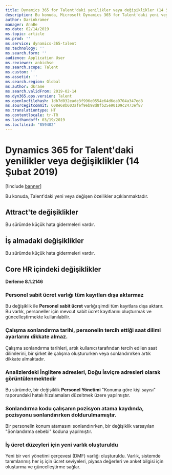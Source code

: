 ```yaml
---
title: Dynamics 365 for Talent'daki yenilikler veya değişiklikler (14 Şubat 2019)
description: Bu konuda, Microsoft Dynamics 365 for Talent'daki yeni veya değişen özellikler açıklanmaktadır.
author: Darinkramer
manager: AnnBe
ms.date: 02/14/2019
ms.topic: article
ms.prod: ''
ms.service: dynamics-365-talent
ms.technology: ''
ms.search.form: ''
audience: Application User
ms.reviewer: anbichse
ms.search.scope: Talent
ms.custom: ''
ms.assetid: ''
ms.search.region: Global
ms.author: dkrame
ms.search.validFrom: 2019-02-14
ms.dyn365.ops.version: Talent
ms.openlocfilehash: 1db7d032eade3f996e0554e64d6ea0704a347ed8
ms.sourcegitcommit: 608e68b603afef9eb98d8fb25e90109c2473ef87
ms.translationtype: HT
ms.contentlocale: tr-TR
ms.lasthandoff: 03/19/2019
ms.locfileid: "859402"
---
```

# <a name="whats-new-or-changed-in-dynamics-365-for-talent-february-14-2019"></a>Dynamics 365 for Talent'daki yenilikler veya değişiklikler (14 Şubat 2019)

[!include [banner](includes/banner.md)]

Bu konuda, Talent'daki yeni veya değişen özellikler açıklanmaktadır.

## <a name="changes-in-attract"></a>Attract'te değişiklikler
Bu sürümde küçük hata gidermeleri vardır.

## <a name="changes-in-onboarding"></a>İş almadaki değişiklikler
Bu sürümde küçük hata gidermeleri vardır.
 
## <a name="changes-in-core-hr"></a>Core HR içindeki değişiklikler 
**Derleme 8.1.2146**

### <a name="employee-fixed-compensation-entity-doesnt-export-all-records"></a>Personel sabit ücret varlığı tüm kayıtları dışa aktarmaz
Bu değişiklik ile **Personel sabit ücret** varlığı şimdi tüm kayıtlara dışa aktarır. Bu varlık, personeller için mevcut sabit ücret kayıtlarını oluşturmak ve güncelleştirmekte kullanılabilir. 

### <a name="employment-end-date-doesnt-honor-employee-preferred-time-zone-settings"></a>Çalışma sonlandırma tarihi, personelin tercih ettiği saat dilimi ayarlarını dikkate almaz.
Çalışma sonlandırma tarihleri, artık kullanıcı tarafından tercih edilen saat dilimlerini, bir şirket ile çalışma oluştururken veya sonlandırırken artık dikkate almaktadır.
 
### <a name="uk-addresses-display-in-analytics-as-eastern-switzerland-addresses"></a>Analizlerdeki İngiltere adresleri, Doğu İsviçre adresleri olarak görüntülenmektedir
Bu sürümde, bir değişiklik **Personel Yönetimi** "Konuma göre kişi sayısı" raporundaki hatalı hizalamaları düzeltmek üzere yapılmıştır.
 
### <a name="termination-code-is-not-populated-on-the-worker-position-assignment-record-when-ending-the-position"></a>Sonlandırma kodu çalışanın pozisyon atama kaydında, pozisyonu sonlandırırken doldurulmamıştır.
Bir personelin konum atamasını sonlandırırken, bir değişiklik varsayılan "Sonlandırma sebebi" koduna yapılmıştır.

### <a name="new-entity-created-for-job-compensation-levels"></a>İş ücret düzeyleri için yeni varlık oluşturuldu
Yeni bir veri yönetimi çerçevesi (DMF) varlığı oluşturuldu. Varlık, sistemde tanımlanmış her iş için ücret seviyeleri, piyasa değerleri ve anket bilgisi için oluşturma ve güncelleştirme sağlar.

